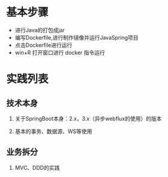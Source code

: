 
# 基本步骤
- 进行Java的打包成jar
- 编写Dockerfile,进行制作镜像并运行JavaSpring项目
- 点击Dockerfile进行运行
- win+R 打开窗口进行 docker 指令运行

# 实践列表

## 技术本身

1. 关于SpringBoot本身：2.x，3.x（异步webflux的使用）的版本

2. 基本的事务、数据源、WS等使用

## 业务拆分

1. MVC、DDD的实践
